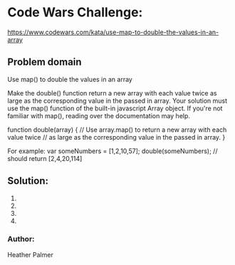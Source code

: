 # Code Wars Challenge:
https://www.codewars.com/kata/use-map-to-double-the-values-in-an-array

## Problem domain
Use map() to double the values in an array

Make the double() function return a new array with each value twice as large as the corresponding value in the passed in array. Your solution must use the map() function of the built-in javascript Array object. If you're not familiar with map(), reading over the documentation may help.

function double(array) {
    // Use array.map() to return a new array with each value twice
    // as large as the corresponding value in the passed in array.
}

For example:
var someNumbers = [1,2,10,57];
double(someNumbers); // should return [2,4,20,114]

## Solution:
1.
2.
3.
4.

### Author:
Heather Palmer


